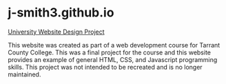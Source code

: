 # j-smith3.github.io
[University Website Design Project](j-smit3.github.io)

This website was created as part of a web development course for Tarrant County College. This was a final project for the course and this website provides an example of general HTML, CSS, and Javascript programming skills. This project was not intended to be recreated and is no longer maintained. 
